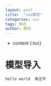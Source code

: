 ```yaml
---
layout: post
title:  "css样式"
categories: css
tags: 样式
author: 熊叩
---
```


* content
{:toc}


# 模型导入

```js
hello world  朱正平

```

